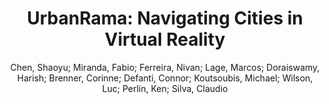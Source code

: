 ---
layout: technique
title: "UrbanRama: Navigating Cities in Virtual Reality"
system_type: "False"
technique: "True"
design_study: "False"
evaluation: "False"
data: "False"
analysis: "False"
generation: "False"
curation_and_transformation: "False"
management: "False"
modeling: "False"
urban_analysis: "False"
visualization: "True"
sunlight_access: "False"
wind_ventilation: "False"
view_impact: "False"
energy: "False"
damage_and_disaster_management: "False"
climate: "False"
sound: "False"
property_cadastre: "False"
others: "False"
lookup: "True"
browse: "True"
locate: "True"
explore: "True"
identify: "False"
compare: "True"
summarize: "False"
distribution: "False"
trends: "False"
outliers: "False"
extremes: "False"
features: "True"
target_discovery: "True"
target_access: "True"
spatial_relation: "True"
buildings: "True"
streets: "True"
nature: "False"
uniform_discretization: "False"
structural_subdivision: "False"
univariate: "False"
multivariate: "False"
volumetric: "False"
temporal: "False"
sensing: "False"
statistical: "False"
simulation_based: "False"
learning_based: "False"
surveyed: "False"
site: "False"
block: "True"
multi_block: "True"
city: "True"
va_wo_model: "False"
post_model: "False"
model_integrated: "False"
assisted_models: "False"
overlay: "False"
embedded: "False"
linked: "False"
temporal_jx: "False"
spatial_jx: "False"
filter: "False"
aggregate: "False"
embed: "True"
glyphs: "False"
bar_charts: "False"
scatterplots: "False"
matrix: "False"
parallel_coordinates: "False"
map_2d: "False"
map_3d: "True"
walking: "True"
steering: "False"
selection_based: "True"
manipulation_based: "True"
distortion: "True"
ghosting: "False"
culling: "False"
birds_view: "False"
multi_view: "False"
assisted_steering: "False"
other: "False"
vr_cave: "True"
ar: "False"
desktop: "False"
mobile: "False"
case_study: "False"
user_study: "True"
statistical_evaluation: "False"
expert_interviews: "True"
key: "8SWRV4WU"
item_type: "journalArticle"
publication_year: "2022"
author: "Chen, Shaoyu; Miranda, Fabio; Ferreira, Nivan; Lage, Marcos; Doraiswamy, Harish; Brenner, Corinne; Defanti, Connor; Koutsoubis, Michael; Wilson, Luc; Perlin, Ken; Silva, Claudio"
publication_title: "IEEE Transactions on Visualization and Computer Graphics"
isbn: "nan"
issn: "1077-2626, 1941-0506, 2160-9306"
doi: "10.1109/TVCG.2021.3099012"
url_paper: "https://ieeexplore.ieee.org/document/9495135/"
abstract_note: "nan"
date_added: "2023-01-30 00:37:06"
date_modified: "2023-01-30 00:37:06"
access_date: "2023-01-30 00:37:06"
pages: "4685-4699"
num_pages: "nan"
issue: "12"
volume: "28.0"
number_of_volumes: "nan"
journal_abbreviation: "IEEE Trans. Visual. Comput. Graphics"
short_title: "UrbanRama"
series: "nan"
series_number: "nan"
series_text: "nan"
series_title: "nan"
publisher: "nan"
place: "nan"
language: "nan"
rights: "nan"
type: "nan"
archive: "nan"
archive_location: "nan"
library_catalog: "DOI.org (Crossref)"
call_number: "nan"
extra: "nan"
notes: "nan"
link_attachments: "nan"
manual_tags: "nan"
automatic_tags: "nan"
editor: "nan"
series_editor: "nan"
translator: "nan"
contributor: "nan"
attorney_agent: "nan"
book_author: "nan"
cast_member: "nan"
commenter: "nan"
composer: "nan"
cosponsor: "nan"
counsel: "nan"
interviewer: "nan"
producer: "nan"
recipient: "nan"
reviewed_author: "nan"
scriptwriter: "nan"
words_by: "nan"
guest: "nan"
number: "nan"
edition: "nan"
running_time: "nan"
scale: "nan"
medium: "nan"
artwork_size: "nan"
filing_date: "nan"
application_number: "nan"
assignee: "nan"
issuing_authority: "nan"
country: "nan"
meeting_name: "nan"
conference_name: "nan"
court: "nan"
references: "nan"
reporter: "nan"
legal_status: "nan"
priority_numbers: "nan"
programming_language: "nan"
version: "nan"
system: "nan"
code: "nan"
code_number: "nan"
section: "nan"
session: "nan"
committee: "nan"
history: "nan"
legislative_body: "nan"
---